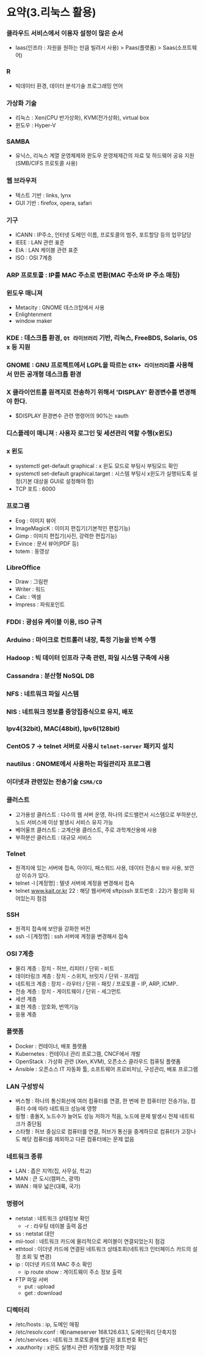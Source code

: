 # 요약(3.리눅스 활용)

### 클라우드 서비스에서 이용자 설정이 많은 순서
* Iaas(인프라 : 자원을 원하는 만큼 빌려서 사용) > Paas(플랫폼) > Saas(소프트웨어)

### R
* 빅데이터 환경, 데이터 분석기술 프로그래밍 언어

### 가상화 기술
* 리눅스 : Xen(CPU 반가상화), KVM(전가상화), virtual box
* 윈도우 : Hyper-V

### SAMBA
* 유닉스, 리눅스 계열 운영체제와 윈도우 운영체제간의 자료 및 하드웨어 공유 지원(SMB/CIFS 프로토콜 사용)

### 웹 브라우저
* 텍스트 기반 : links, lynx
* GUI 기반 : firefox, opera, safari

### 기구
* ICANN : IP주소, 인터넷 도메인 이름, 프로토콜의 범주, 포트할당 등의 업무담당
* IEEE : LAN 관련 표준
* EIA : LAN 케이블 관련 표준
* ISO : OSI 7계층

### ARP 프로토콜 : IP를 MAC 주소로 변환(MAC 주소와 IP 주소 매칭)

### 윈도우 매니져
* Metacity : GNOME 데스크탑에서 사용
* Enlightenment
* window maker

### KDE : 데스크톱 환경, `Qt 라이브러리` 기반, 리눅스, FreeBDS, Solaris, OS x 등 지원
### GNOME : GNU 프로젝트에서 LGPL을 따르는 `GTK+ 라이브러리`를 사용해서 만든 공개형 데스크톱 환경

### X 클라이언트를 원격지로 전송하기 위해서 'DISPLAY' 환경변수를 변경해야 한다. 
* $DISPLAY 환경변수 관련 명령어의 90%는 xauth

### 디스플레이 매니져 : 사용자 로그인 및 세션관리 역할 수행(x윈도)

### x 윈도
* systemctl get-default graphical : x 윈도 모드로 부팅시 부팅모드 확인
* systemctl set-default graphical.target : 시스템 부팅시 x윈도가 실행되도록 설정(기본 대상을 GUI로 설정해야 함)
* TCP 포트 : 6000

### 프로그램
* Eog : 이미지 뷰어
* ImageMagicK : 이미지 편집기(기본적인 편집기능)
* Gimp : 이미지 편집기(사진, 강력한 편집기능)
* Evince : 문서 뷰어(PDF 등)
* totem : 동영상

### LibreOffice
* Draw : 그림판
* Writer : 워드
* Calc : 엑셀
* Impress : 파워포인트

### FDDI : 광섬유 케이블 이용, ISO 규격
### Arduino : 마이크로 컨트롤러 내장, 특정 기능을 반복 수행
### Hadoop : 빅 데이터 인프라 구축 관련, 파일 시스템 구축에 사용
### Cassandra : 분산형 NoSQL DB
### NFS : 네트워크 파일 시스템
### NIS : 네트워크 정보를 중앙집중식으로 유지, 배포
### Ipv4(32bit), MAC(48bit), Ipv6(128bit)
### CentOS 7 -> telnet 서버로 사용시 `telnet-server` 패키지 설치
### nautilus : GNOME에서 사용하는 파일관리자 프로그램
### 이더넷과 관련있는 전송기술 `CSMA/CD`

### 클러스트
* 고가용성 클러스트 : 다수의 웹 서버 운영, 하나의 로드밸런서 시스템으로 부하분산, 노드 서비스에 이상 발생시 서비스 유지 가능
* 베어울프 클러스트 : 고계산용 클러스트, 주로 과학계산용에 사용
* 부하분산 클러스트 : 대규모 서비스

### Telnet
* 원격지에 있는 서버에 접속, 아이디, 패스워드 사용, 데이터 전송시 `평문` 사용, 보안상 이슈가 있다.
* telnet -l [계정명] : 텔넷 서버에 계정을 변경해서 접속
* telnet www.kait.or.kr 22 : 해당 웹서버에 sftp(ssh 포트번호 : 22)가 활성화 되어있는지 점검

### SSH
* 원격지 접속에 보안을 강화한 버전
* ssh -l [계정명] : ssh 서버에 계정을 변경해서 접속

### OSI 7계층
* 물리 계층 : 장치 - 허브, 리피터 / 단위 - 비트
* 데이터링크 계층 : 장치 - 스위치, 브릿지 / 단위 - 프레임
* 네트워크 계층 : 장치 - 라우터 / 단위 - 패킷 / 프로토콜 - IP, ARP, ICMP..
* 전송 계층 : 장치 - 게이트웨이 / 단위 - 세그먼트
* 세션 계층
* 표현 계층 : 암호화, 번역기능
* 응용 계층

### 플랫폼
* Docker : 컨테이너, 배포 플랫폼
* Kubernetes : 컨테이너 관리 프로그램, CNCF에서 개발
* OpenStack : 가상화 관련 (Xen, KVM), 오픈소스 클라우드 컴퓨팅 플랫폼
* Ansible : 오픈소스 IT 자동화 툴, 소프트웨어 프로비저닝, 구성관리, 배포 프로그램

### LAN 구성방식
* 버스형 : 하나의 통신회선에 여러 컴퓨터를 연결, 한 번에 한 컴퓨터만 전송가능, 컴퓨터 수에 따라 네트워크 성능에 영향
* 링형 : 충돌X, 노드수가 늘어도 성능 저하가 적음, 노드에 문제 발생시 전체 네트워크가 중단됨
* 스타형 : 허브 중심으로 컴퓨터를 연결, 허브가 통신을 중계하므로 컴퓨터가 고장나도 해당 컴퓨터를 제외하고 다른 컴퓨터에는 문제 없음

### 네트워크 종류
* LAN : 좁은 지역(집, 사무실, 학교)
* MAN : 큰 도시(캠퍼스, 광역)
* WAN : 매우 넓은(대륙, 국가)

### 명령어
* netstat : 네트워크 상태정보 확인
  * -r : 라우팅 테이블 출력 옵션
* ss : netstat 대안
* mii-tool : 네트워크 카드에 물리적으로 케이블이 연결되었는지 점검
* ethtool : 이더넷 카드에 연결된 네트워크 상태조회(네트워크 인터페이스 카드의 설정 조회 및 변경)
* ip : 이더넷 카드의 MAC 주소 확인
  * ip route show : 게이트웨이 주소 정보 출력
* FTP 파일 서버
  * put : upload
  * get : download

### 디렉터리
* /etc/hosts : ip, 도메인 매핑
* /etc/resolv.conf : 예)nameserver 168.126.63.1, 도메인쿼리 단축지정
* /etc/services : 네트워크 프로토콜에 할당된 포트번호 확인
* .xauthority : x윈도 실행시 관련 키정보를 저장한 파일